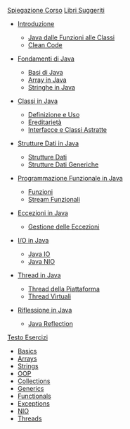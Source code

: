 [Spiegazione Corso]()
[Libri Suggeriti](./book.md)


- [Introduzione]()
  - [Java dalle Funzioni alle Classi](./E1.1%20-%20Java%20From%20Functions%20to%20Classes.md)
  - [Clean Code](./E1.2%20-%20Clean%20Code.md)

- [Fondamenti di Java]()
  - [Basi di Java](./E2.1%20-%20Java%20Basics.md)
  - [Array in Java](./E2.2%20-%20Java%20Basics%20(Arrays).md)
  - [Stringhe in Java](./E2.3%20-%20Java%20Basics%20(Strings).md)

- [Classi in Java]()
  - [Definizione e Uso](./E3.1%20-%20Java%20Classes%20(Definition%20and%20use).md)
  - [Ereditarietà](./E3.2%20-%20Java%20Classes%20(Inheritance).md)
  - [Interfacce e Classi Astratte](./E3.3%20-%20Java%20Classes%20(Interfaces,%20abstract%20classes).md)

- [Strutture Dati in Java]()
  - [Strutture Dati](./E4.1%20-%20Java%20Data%20Structures.md)
  - [Strutture Dati Generiche](./E5.1%20-%20Java%20Generic%20Data%20Structures.md)

- [Programmazione Funzionale in Java]()
  - [Funzioni](./E6.1%20-%20Java%20Functional%20Programming%20(Functions).md)
  - [Stream Funzionali](./E6.2%20-%20Java%20Functional%20Programming%20(Functional%20Streams).md)

- [Eccezioni in Java]()
  - [Gestione delle Eccezioni](./E7.1%20-%20Java%20Exceptions.md)

- [I/O in Java]()
  - [Java IO](./E8.1%20-%20Java%20IO.md)
  - [Java NIO](./E8.2%20-%20Java%20NIO.md)

- [Thread in Java]()
  - [Thread della Piattaforma](./E9.1%20-%20Java%20Platform%20Threads.md)
  - [Thread Virtuali](./E9.2%20-%20Java%20Virtual%20Threads.md)

- [Riflessione in Java](.)
  - [Java Reflection](./E10.1%20-%20Java%20Reflection.md)

[Testo Esercizi]()
 - [Basics]()
 - [Arrays]()
 - [Strings]()
 - [OOP]()
 - [Collections]()
 - [Generics]()
 - [Functionals]()
 - [Exceptions]()
 - [NIO]()
 - [Threads]()

  
